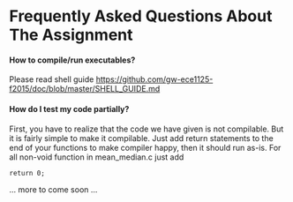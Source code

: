 # Frequently Asked Questions About The Assignment

#### How to compile/run executables?

Please read shell guide https://github.com/gw-ece1125-f2015/doc/blob/master/SHELL_GUIDE.md

#### How do I test my code partially?

First, you have to realize that the code we have given is not compilable. But it is fairly simple to make it compilable. Just add return statements to the end of your functions to make compiler happy, then it should run as-is. For all non-void function in mean_median.c just add

```
return 0;
```

... more to come soon ...
